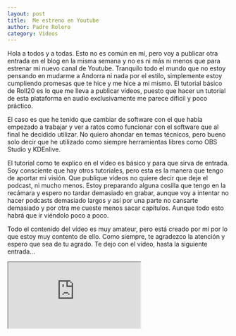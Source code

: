 ```yaml
---                                                                             
layout: post                                                                    
title:  Me estreno en Youtube							
author: Padre Rolero                                                            
category: Videos                                                                   
---
```

Hola a todos y a todas. Esto no es común en mí, pero voy a publicar otra entrada en el blog en la misma semana y no es ni más ni menos que para estrenar mi nuevo canal de Youtube. Tranquilo todo el mundo que no estoy pensando en mudarme a Andorra ni nada por el estilo, simplemente estoy cumpliendo promesas que te hice y me hice a mi mismo. El tutorial básico de Roll20 es lo que me lleva a publicar vídeos, puesto que hacer un tutorial de esta plataforma en audio exclusivamente me parece díficil y poco práctico. 

El caso es que he tenido que cambiar de software con el que había empezado a trabajar y ver a ratos como funcionar con el software que al final he decidido utilizar. No quiero ahondar en temas técnicos, pero bueno solo decir que he utilizado como siempre herramientas libres como OBS Studio y KDEnlive.

El tutorial como te explico en el vídeo es básico y para que sirva de entrada. Soy consciente que hay otros tutoriales, pero esta es la manera que tengo de aportar mi visión. Que publique vídeos no quiere decir que deje el podcast, ni mucho menos. Estoy preparando alguna cosilla que tengo en la recámara y espero no tardar demasiado en grabar, aunque voy a intentar no hacer podcasts demasiado largos y así por una parte no cansarte demasiado y por otra me cueste menos sacar capítulos. Aunque todo esto habrá que ir viéndolo poco a poco.

Todo el contenido del vídeo es muy amateur, pero está creado por mí por lo que estoy muy contento de ello. Como siempre, te agradezco la atención y espero que sea de tu agrado. Te dejo con el vídeo, hasta la siguiente entrada...

<div class="embed-responsive embed-responsive-16by9">
  <iframe class="embed-responsive-item" src="https://youtu.be/5FVL7WoATZ8"></iframe>
</div>

